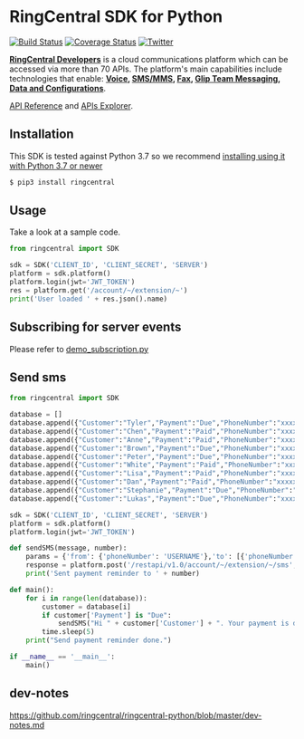 # RingCentral SDK for Python

[![Build Status](https://img.shields.io/travis/ringcentral/ringcentral-python/master.svg)](https://travis-ci.org/ringcentral/ringcentral-python)
[![Coverage Status](https://coveralls.io/repos/github/ringcentral/ringcentral-python/badge.svg?branch=master)](https://coveralls.io/github/ringcentral/ringcentral-python?branch=master)
[![Twitter](https://img.shields.io/twitter/follow/ringcentraldevs.svg?style=social&label=follow)](https://twitter.com/RingCentralDevs)

__[RingCentral Developers](https://developer.ringcentral.com/api-products)__ is a cloud communications platform which can be accessed via more than 70 APIs. The platform's main capabilities include technologies that enable:
__[Voice](https://developer.ringcentral.com/api-products/voice), [SMS/MMS](https://developer.ringcentral.com/api-products/sms), [Fax](https://developer.ringcentral.com/api-products/fax), [Glip Team Messaging](https://developer.ringcentral.com/api-products/team-messaging), [Data and Configurations](https://developer.ringcentral.com/api-products/configuration)__.

[API Reference](https://developer.ringcentral.com/api-docs/latest/index.html) and [APIs Explorer](https://developer.ringcentral.com/api-explorer/latest/index.html).

## Installation

This SDK is tested against Python 3.7 so we recommend [installing using it with Python 3.7 or newer](https://www.python.org/downloads/)

```sh
$ pip3 install ringcentral
```

## Usage

Take a look at a sample code.

```py
from ringcentral import SDK

sdk = SDK('CLIENT_ID', 'CLIENT_SECRET', 'SERVER')
platform = sdk.platform()
platform.login(jwt='JWT_TOKEN')
res = platform.get('/account/~/extension/~')
print('User loaded ' + res.json().name)
```


## Subscribing for server events

Please refer to [demo_subscription.py](./ringcentral/demos/demo_subscription.py)


## Send sms
```py
from ringcentral import SDK

database = []
database.append({"Customer":"Tyler","Payment":"Due","PhoneNumber":"xxxxxxxxxxx"})
database.append({"Customer":"Chen","Payment":"Paid","PhoneNumber":"xxxxxxxxxxx"})
database.append({"Customer":"Anne","Payment":"Paid","PhoneNumber":"xxxxxxxxxxx"})
database.append({"Customer":"Brown","Payment":"Due","PhoneNumber":"xxxxxxxxxxx"})
database.append({"Customer":"Peter","Payment":"Due","PhoneNumber":"xxxxxxxxxxx"})
database.append({"Customer":"White","Payment":"Paid","PhoneNumber":"xxxxxxxxxxx"})
database.append({"Customer":"Lisa","Payment":"Paid","PhoneNumber":"xxxxxxxxxxx"})
database.append({"Customer":"Dan","Payment":"Paid","PhoneNumber":"xxxxxxxxxxx"})
database.append({"Customer":"Stephanie","Payment":"Due","PhoneNumber":"xxxxxxxxxxx"})
database.append({"Customer":"Lukas","Payment":"Due","PhoneNumber":"xxxxxxxxxxx"})

sdk = SDK('CLIENT_ID', 'CLIENT_SECRET', 'SERVER')
platform = sdk.platform()
platform.login(jwt='JWT_TOKEN')

def sendSMS(message, number):  
    params = {'from': {'phoneNumber': 'USERNAME'},'to': [{'phoneNumber': number}],'text': message}
    response = platform.post('/restapi/v1.0/account/~/extension/~/sms', params)
    print('Sent payment reminder to ' + number)

def main():
    for i in range(len(database)):
        customer = database[i]
        if customer['Payment'] is "Due":
            sendSMS("Hi " + customer['Customer'] + ". Your payment is due.", customer['PhoneNumber'])
        time.sleep(5)
    print("Send payment reminder done.")

if __name__ == '__main__':
    main()
```


## dev-notes 

https://github.com/ringcentral/ringcentral-python/blob/master/dev-notes.md
